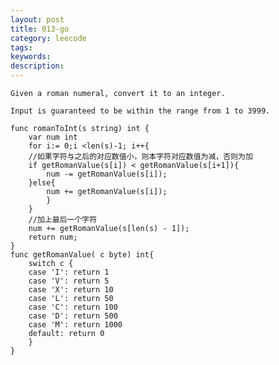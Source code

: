 ```yaml
---
layout: post
title: 013-go
category: leecode
tags: 
keywords: 
description: 
---
```


    Given a roman numeral, convert it to an integer.
    
    Input is guaranteed to be within the range from 1 to 3999.
    
    func romanToInt(s string) int {
    	var num int
    	for i:= 0;i <len(s)-1; i++{
    	//如果字符与之后的对应数值小，则本字符对应数值为减，否则为加
    	if getRomanValue(s[i]) < getRomanValue(s[i+1]){
    		num -= getRomanValue(s[i]);
    	}else{
    		num += getRomanValue(s[i]);
    		}
    	}
    	//加上最后一个字符
    	num += getRomanValue(s[len(s) - 1]);
    	return num;
    }
    func getRomanValue( c byte) int{
    	switch c {
    	case 'I': return 1
    	case 'V': return 5
    	case 'X': return 10
    	case 'L': return 50
    	case 'C': return 100
    	case 'D': return 500
    	case 'M': return 1000
    	default: return 0
    	}
    }